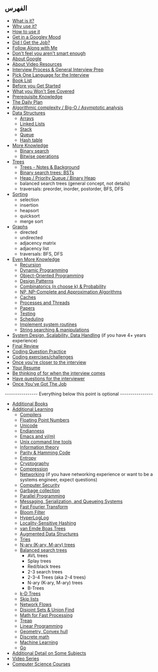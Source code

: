 ## الفهرس

- [What is it?](README.md#what-is-it)
- [Why use it?](README.md#why-use-it)
- [How to use it](README.md#how-to-use-it)
- [Get in a Googley Mood](README.md#get-in-a-googley-mood)
- [Did I Get the Job?](README.md#did-i-get-the-job)
- [Follow Along with Me](README.md#follow-along-with-me)
- [Don't feel you aren't smart enough](README.md#dont-feel-you-arent-smart-enough)
- [About Google](README.md#about-google)
- [About Video Resources](README.md#about-video-resources)
- [Interview Process & General Interview Prep](README.md#interview-process--general-interview-prep)
- [Pick One Language for the Interview](README.md#pick-one-language-for-the-interview)
- [Book List](README.md#book-list)
- [Before you Get Started](README.md#before-you-get-started)
- [What you Won't See Covered](README.md#what-you-wont-see-covered)
- [Prerequisite Knowledge](README.md#prerequisite-knowledge)
- [The Daily Plan](README.md#the-daily-plan)
- [Algorithmic complexity / Big-O / Asymptotic analysis](README.md#algorithmic-complexity--big-o--asymptotic-analysis)
- [Data Structures](README.md#data-structures)
    - [Arrays](README.md#arrays)
    - [Linked Lists](README.md#linked-lists)
    - [Stack](README.md#stack)
    - [Queue](README.md#queue)
    - [Hash table](README.md#hash-table)
- [More Knowledge](README.md#more-knowledge)
    - [Binary search](README.md#binary-search)
    - [Bitwise operations](README.md#bitwise-operations)
- [Trees](README.md#trees)
    - [Trees - Notes & Background](README.md#trees---notes--background)
    - [Binary search trees: BSTs](README.md#binary-search-trees-bsts)
    - [Heap / Priority Queue / Binary Heap](README.md#heap--priority-queue--binary-heap)
    - balanced search trees (general concept, not details)
    - traversals: preorder, inorder, postorder, BFS, DFS
- [Sorting](README.md#sorting)
    - selection
    - insertion
    - heapsort
    - quicksort
    - merge sort
- [Graphs](README.md#graphs)
    - directed
    - undirected
    - adjacency matrix
    - adjacency list
    - traversals: BFS, DFS
- [Even More Knowledge](README.md#even-more-knowledge)
    - [Recursion](README.md#recursion)
    - [Dynamic Programming](README.md#dynamic-programming)
    - [Object-Oriented Programming](README.md#object-oriented-programming)
    - [Design Patterns](README.md#design-patterns)
    - [Combinatorics (n choose k) & Probability](README.md#combinatorics-n-choose-k--probability)
    - [NP, NP-Complete and Approximation Algorithms](README.md#np-np-complete-and-approximation-algorithms)
    - [Caches](README.md#caches)
    - [Processes and Threads](README.md#processes-and-threads)
    - [Papers](README.md#papers)
    - [Testing](README.md#testing)
    - [Scheduling](README.md#scheduling)
    - [Implement system routines](README.md#implement-system-routines)
    - [String searching & manipulations](README.md#string-searching--manipulations)
- [System Design, Scalability, Data Handling](README.md#system-design-scalability-data-handling) (if you have 4+ years experience)
- [Final Review](README.md#final-review)
- [Coding Question Practice](README.md#coding-question-practice)
- [Coding exercises/challenges](README.md#coding-exerciseschallenges)
- [Once you're closer to the interview](README.md#once-youre-closer-to-the-interview)
- [Your Resume](README.md#your-resume)
- [Be thinking of for when the interview comes](README.md#be-thinking-of-for-when-the-interview-comes)
- [Have questions for the interviewer](README.md#have-questions-for-the-interviewer)
- [Once You've Got The Job](README.md#once-youve-got-the-job)

---------------- Everything below this point is optional ----------------

- [Additional Books](README.md#additional-books)
- [Additional Learning](README.md#additional-learning)
    - [Compilers](README.md#compilers)
    - [Floating Point Numbers](README.md#floating-point-numbers)
    - [Unicode](README.md#unicode)
    - [Endianness](README.md#endianness)
    - [Emacs and vi(m)](README.md#emacs-and-vim)
    - [Unix command line tools](README.md#unix-command-line-tools)
    - [Information theory](README.md#information-theory)
    - [Parity & Hamming Code](README.md#parity--hamming-code)
    - [Entropy](README.md#entropy)
    - [Cryptography](README.md#cryptography)
    - [Compression](README.md#compression)
    - [Networking](README.md#networking) (if you have networking experience or want to be a systems engineer, expect questions)
    - [Computer Security](README.md#computer-security)
    - [Garbage collection](README.md#garbage-collection)
    - [Parallel Programming](README.md#parallel-programming)
    - [Messaging, Serialization, and Queueing Systems](README.md#messaging-serialization-and-queueing-systems)
    - [Fast Fourier Transform](README.md#fast-fourier-transform)
    - [Bloom Filter](README.md#bloom-filter)
    - [HyperLogLog](README.md#hyperloglog)
    - [Locality-Sensitive Hashing](README.md#locality-sensitive-hashing)
    - [van Emde Boas Trees](README.md#van-emde-boas-trees)
    - [Augmented Data Structures](README.md#augmented-data-structures)
    - [Tries](README.md#tries)
    - [N-ary (K-ary, M-ary) trees](README.md#n-ary-k-ary-m-ary-trees)
    - [Balanced search trees](README.md#balanced-search-trees)
        - AVL trees
        - Splay trees
        - Red/black trees
        - 2-3 search trees
        - 2-3-4 Trees (aka 2-4 trees)
        - N-ary (K-ary, M-ary) trees
        - B-Trees
    - [k-D Trees](README.md#k-d-trees)
    - [Skip lists](README.md#skip-lists)
    - [Network Flows](README.md#network-flows)
    - [Disjoint Sets & Union Find](README.md#disjoint-sets--union-find)
    - [Math for Fast Processing](README.md#math-for-fast-processing)
    - [Treap](README.md#treap)
    - [Linear Programming](README.md#linear-programming)
    - [Geometry, Convex hull](README.md#geometry-convex-hull)
    - [Discrete math](README.md#discrete-math)
    - [Machine Learning](README.md#machine-learning)
    - [Go](README.md#go)
- [Additional Detail on Some Subjects](README.md#additional-detail-on-some-subjects)
- [Video Series](README.md#video-series)
- [Computer Science Courses](README.md#computer-science-courses)
